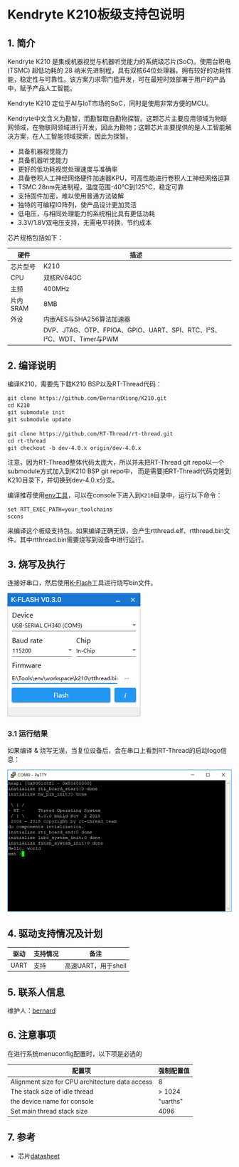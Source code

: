 # Kendryte K210板级支持包说明

## 1. 简介

Kendryte K210 是集成机器视觉与机器听觉能力的系统级芯片(SoC)。使用台积电 (TSMC) 超低功耗的 28 纳米先进制程，具有双核64位处理器，拥有较好的功耗性能，稳定性与可靠性。该方案力求零门槛开发，可在最短时效部署于用户的产品中，赋予产品人工智能。

Kendryte K210 定位于AI与IoT市场的SoC，同时是使用非常方便的MCU。

Kendryte中文含义为勘智，而勘智取自勘物探智。这颗芯片主要应用领域为物联网领域，在物联网领域进行开发，因此为勘物；这颗芯片主要提供的是人工智能解决方案，在人工智能领域探索，因此为探智。

* 具备机器视觉能力
* 具备机器听觉能力
* 更好的低功耗视觉处理速度与准确率
* 具备卷积人工神经网络硬件加速器KPU，可高性能进行卷积人工神经网络运算
* TSMC 28nm先进制程，温度范围-40°C到125°C，稳定可靠
* 支持固件加密，难以使用普通方法破解
* 独特的可编程IO阵列，使产品设计更加灵活
* 低电压，与相同处理能力的系统相比具有更低功耗
* 3.3V/1.8V双电压支持，无需电平转换，节约成本

芯片规格包括如下：

| 硬件 | 描述 |
| -- | -- |
|芯片型号| K210 |
|CPU| 双核RV64GC |
|主频| 400MHz |
|片内SRAM| 8MB |
| 外设 | 内嵌AES与SHA256算法加速器 |
| | DVP、JTAG、OTP、FPIOA、GPIO、UART、SPI、RTC、I²S、I²C、WDT、Timer与PWM |

## 2. 编译说明

编译K210，需要先下载K210 BSP以及RT-Thread代码：

    git clone https://github.com/BernardXiong/K210.git
    cd K210
    git submodule init
    git submodule update

    git clone https://github.com/RT-Thread/rt-thread.git
    cd rt-thread
    git checkout -b dev-4.0.x origin/dev-4.0.x

注意，因为RT-Thread整体代码太庞大，所以并未把RT-Thread git repo以一个submodule方式加入到K210 BSP git repo中，
而是需要把RT-Thread代码克隆到K210目录下，并切换到dev-4.0.x分支。

编译推荐使用[env工具][1]，可以在console下进入到`K210`目录中，运行以下命令：

    set RTT_EXEC_PATH=your_toolchains
    scons

来编译这个板级支持包。如果编译正确无误，会产生rtthread.elf、rtthread.bin文件。其中rtthread.bin需要烧写到设备中进行运行。

## 3. 烧写及执行

连接好串口，然后使用[K-Flash](https://kendryte.com/downloads/)工具进行烧写bin文件。

![K-Flash](images/flash.png)

### 3.1 运行结果

如果编译 & 烧写无误，当复位设备后，会在串口上看到RT-Thread的启动logo信息：

![terminal](images/k210.png)

## 4. 驱动支持情况及计划

| 驱动 | 支持情况  |  备注  |
| ------ | ----  | :------:  |
| UART | 支持 | 高速UART，用于shell |

## 5. 联系人信息

维护人：[bernard](https://github.com/BernardXiong)

## 6. 注意事项

在进行系统menuconfig配置时，以下项是必选的

| 配置项 | 强制配置值 |
| -----  | --------- |
| Alignment size for CPU architecture data access | 8 |
| The stack size of idle thread | > 1024 |
| the device name for console | "uarths" |
| Set main thread stack size | 4096 |

## 7. 参考

* 芯片[datasheet][2]

  [1]: https://www.rt-thread.org/page/download.html
  [2]: https://s3.cn-north-1.amazonaws.com.cn/dl.kendryte.com/documents/kendryte_datasheet_20180919020633.pdf
